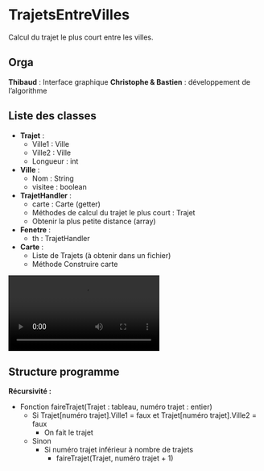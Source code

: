 # TrajetsEntreVilles
Calcul du trajet le plus court entre les villes.


## Orga
**Thibaud** : Interface graphique
**Christophe & Bastien** : développement de l’algorithme

## Liste des classes
- **Trajet** :
	- Ville1 : Ville
	- Ville2 : Ville
	- Longueur : int
- **Ville** :
	- Nom : String
	- visitee : boolean
- **TrajetHandler** :
	- carte : Carte (getter)
	- Méthodes de calcul du trajet le plus court : Trajet
	- Obtenir la plus petite distance (array<entier>)
- **Fenetre** :
	- th : TrajetHandler
- **Carte** :
	- Liste de Trajets (à obtenir dans un fichier)
	- Méthode Construire carte
	
![diagramme de classes](/ZBEUL/uml.mng)
	
## Structure programme
**Récursivité :**
- Fonction faireTrajet(Trajet : tableau, numéro trajet : entier)
	- Si Trajet[numéro trajet].Ville1 = faux et Trajet[numéro trajet].Ville2 = faux
		- On fait le trajet
	- Sinon
		- Si numéro trajet inférieur à nombre de trajets
			- faireTrajet(Trajet, numéro trajet + 1)
